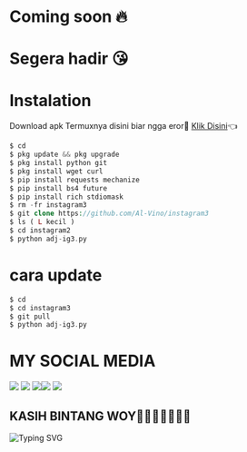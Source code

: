 # Coming soon 🔥
# Segera hadir 😘
# Instalation
Download apk Termuxnya disini biar ngga eror🌟
[Klik Disini](https://f-droid.org/repo/com.termux_117.apk)👈
```php
$ cd
$ pkg update && pkg upgrade
$ pkg install python git
$ pkg install wget curl
$ pip install requests mechanize
$ pip install bs4 future
$ pip install rich stdiomask
$ rm -fr instagram3
$ git clone https://github.com/Al-Vino/instagram3
$ ls ( L kecil )
$ cd instagram2
$ python adj-ig3.py
```
# cara update
```php
$ cd
$ cd instagram3
$ git pull
$ python adj-ig3.py
```

# MY SOCIAL MEDIA
[![](https://img.shields.io/badge/Github-black?logo=Github&logoColor=black&labelColor=white)](https://github.com/Al-Vino) [![](https://img.shields.io/badge/Twitter-blue?logo=Twitter&logoColor=White&labelColor=white)](https://mobile.twitter.com/AdjAlvino)
[![](https://img.shields.io/badge/Facebook-blue?logo=Facebook&logoColor=blue&labelColor=white)](https://www.facebook.com/legend.alvino)[![](https://img.shields.io/badge/Instagram-red?logo=Instagram&logoColor=red&labelColor=white)](https://www.instagram.com/mhff_xy) [![](https://img.shields.io/badge/Whatsapp-CHAT-red?logo=Whatsapp&logoColor=Brightgreen&labelColor=white)](https://wa.me/6283114500777?text=Asalamualaikum+kak+Vino+ganteng)
## KASIH BINTANG WOY🌟🌟🌟🌟🌟🌟🌟
![Typing SVG](https://readme-typing-svg.herokuapp.com?lines=Selamat+Bersenang-senang....!+)
